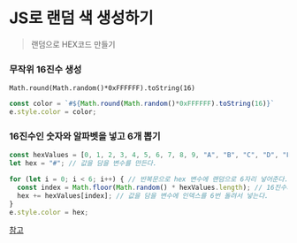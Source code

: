 # JS로 랜덤 색 생성하기
> 랜덤으로 HEX코드 만들기

### 무작위 16진수 생성
`Math.round(Math.random()*0xFFFFFF).toString(16)`

```javascript
const color = `#${Math.round(Math.random()*0xFFFFFF).toString(16)}`
e.style.color = color;
```

### 16진수인 숫자와 알파벳을 넣고 6개 뽑기
```javascript
const hexValues = [0, 1, 2, 3, 4, 5, 6, 7, 8, 9, "A", "B", "C", "D", "E", "F"];
let hex = "#"; // 값을 담을 변수를 만든다.

for (let i = 0; i < 6; i++) { // 반복문으로 hex 변수에 랜덤으로 6자리 넣어준다.
  const index = Math.floor(Math.random() * hexValues.length); // 16진수의 16개의 숫자와 알파벳 랜덤 인덱스 추출
  hex += hexValues[index]; // 값을 담을 변수에 인덱스를 6번 돌려서 넣는다.
}
e.style.color = hex;
```
[참고](https://velog.io/@forest0501/%ED%97%A5%EC%8A%A4%EC%BD%94%EB%93%9C)
